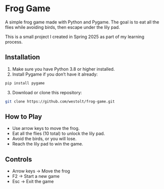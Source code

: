 # Frog Game

A simple frog game made with Python and Pygame. The goal is to eat all the flies while avoiding birds, then escape under the lily pad.

This is a small project I created in Spring 2025 as part of my learning process.

## Installation

1. Make sure you have Python 3.8 or higher installed.
2. Install Pygame if you don’t have it already:
```bash
pip install pygame
```
3. Download or clone this repository:
```bash
git clone https://github.com/westolt/frog-game.git
```
## How to Play
* Use arrow keys to move the frog.
* Eat all the flies (10 total) to unlock the lily pad.
* Avoid the birds, or you will lose.
* Reach the lily pad to win the game.

## Controls
* Arrow keys -> Move the frog
* F2 -> Start a new game
* Esc -> Exit the game
